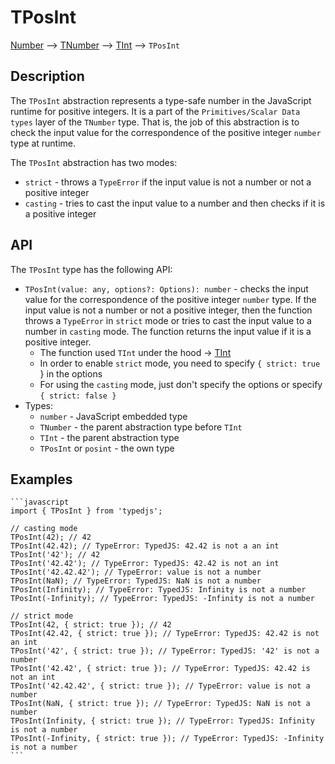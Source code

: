 # TPosInt

[Number](https://developer.mozilla.org/en-US/docs/Web/JavaScript/Reference/Global_Objects/Number) --> [TNumber](../../README.md) --> [TInt](../README.md) --> `TPosInt`

## Description

The `TPosInt` abstraction represents a type-safe number in the JavaScript runtime for positive integers. It is a part of the `Primitives/Scalar Data types` layer of the `TNumber` type.
That is, the job of this abstraction is to check the input value for the correspondence of the positive integer `number` type at runtime.

The `TPosInt` abstraction has two modes:
- `strict` - throws a `TypeError` if the input value is not a number or not a positive integer
- `casting` - tries to cast the input value to a number and then checks if it is a positive integer

## API

The `TPosInt` type has the following API:

- `TPosInt(value: any, options?: Options): number` - checks the input value for the correspondence of the positive integer `number` type. If the input value is not a number or not a positive integer, then the function throws a `TypeError` in `strict` mode or tries to cast the input value to a number in `casting` mode. The function returns the input value if it is a positive integer.
  - The function used `TInt` under the hood -> [TInt](../README.md)
  - In order to enable `strict` mode, you need to specify `{ strict: true `} in the options
  - For using the `casting` mode, just don't specify the options or specify `{ strict: false }`
- Types:
  - `number` - JavaScript embedded type
  - `TNumber` - the parent abstraction type before `TInt`
  - `TInt` - the parent abstraction type
  - `TPosInt` or `posint` - the own type

## Examples

    ```javascript
    import { TPosInt } from 'typedjs';

    // casting mode
    TPosInt(42); // 42
    TPosInt(42.42); // TypeError: TypedJS: 42.42 is not a an int
    TPosInt('42'); // 42
    TPosInt('42.42'); // TypeError: TypedJS: 42.42 is not an int
    TPosInt('42.42.42'); // TypeError: value is not a number
    TPosInt(NaN); // TypeError: TypedJS: NaN is not a number
    TPosInt(Infinity); // TypeError: TypedJS: Infinity is not a number
    TPosInt(-Infinity); // TypeError: TypedJS: -Infinity is not a number

    // strict mode
    TPosInt(42, { strict: true }); // 42
    TPosInt(42.42, { strict: true }); // TypeError: TypedJS: 42.42 is not an int
    TPosInt('42', { strict: true }); // TypeError: TypedJS: '42' is not a number
    TPosInt('42.42', { strict: true }); // TypeError: TypedJS: 42.42 is not an int
    TPosInt('42.42.42', { strict: true }); // TypeError: value is not a number
    TPosInt(NaN, { strict: true }); // TypeError: TypedJS: NaN is not a number
    TPosInt(Infinity, { strict: true }); // TypeError: TypedJS: Infinity is not a number
    TPosInt(-Infinity, { strict: true }); // TypeError: TypedJS: -Infinity is not a number
    ```
